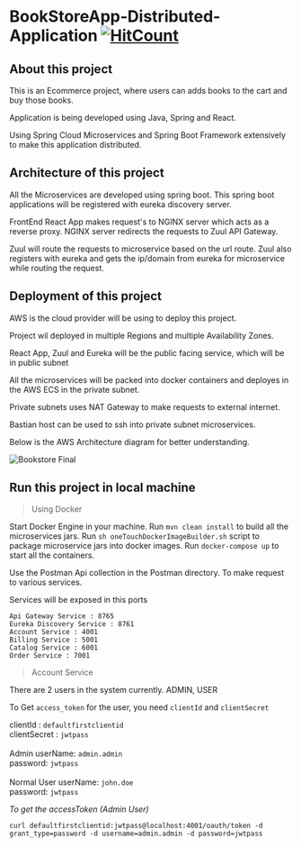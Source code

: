 # BookStoreApp-Distributed-Application [![HitCount](http://hits.dwyl.io/devdcores/BookStoreApp-Distributed-Application.svg)](http://hits.dwyl.io/devdcores/BookStoreApp-Distributed-Application)

## About this project
This is an Ecommerce project, where users can adds books to the cart and buy those books.


Application is being developed using Java, Spring and React.

Using Spring Cloud Microservices and Spring Boot Framework extensively to make this application distributed. 

## Architecture of this project
All the Microservices are developed using spring boot. 
This spring boot applications will be registered with eureka discovery server.

FrontEnd React App makes request's to NGINX server which acts as a reverse proxy.
NGINX server redirects the requests to Zuul API Gateway. 

Zuul will route the requests to microservice
based on the url route. Zuul also registers with eureka and gets the ip/domain from eureka for microservice while routing the request. 

## Deployment of this project
AWS is the cloud provider will be using to deploy this project.

Project wil deployed in multiple Regions and multiple Availability Zones. 

React App, Zuul and Eureka will be the public facing service, which will be in public subnet

All the microservices will be packed into docker containers and deployes in the AWS ECS in the private subnet.

Private subnets uses NAT Gateway to make requests to external internet.

Bastian host can be used to ssh into private subnet microservices.

Below is the AWS Architecture diagram for better understanding.

![Bookstore Final](https://user-images.githubusercontent.com/14878408/65784998-000e4500-e171-11e9-96d7-b7c199e74c4c.jpg)



## Run this project in local machine
>Using Docker

Start Docker Engine in your machine.
Run `mvn clean install` to build all the microservices jars.
Run `sh oneTouchDockerImageBuilder.sh` script to package microservice jars into docker images.
Run `docker-compose up` to start all the containers.

Use the Postman Api collection in the Postman directory. To make request to various services.

Services will be exposed in this ports

```
Api Gateway Service : 8765
Eureka Discovery Service : 8761
Account Service : 4001
Billing Service : 5001
Catalog Service : 6001
Order Service : 7001
```

> Account Service

There are 2 users in the system currently. 
ADMIN, USER

To Get `access_token` for the user, you need `clientId` and `clientSecret`

clientId : `defaultfirstclientid` <br />
clientSecret : `jwtpass` <br />
<br />
Admin userName: `admin.admin`  <br />
password: `jwtpass`<br />
<br />
Normal User userName: `john.doe`<br />
password: `jwtpass`
<br />

*To get the accessToken (Admin User)* 

```curl defaultfirstclientid:jwtpass@localhost:4001/oauth/token -d grant_type=password -d username=admin.admin -d password=jwtpass```

<br />